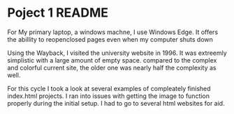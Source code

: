 # Poject 1 README

For My primary laptop, a windows machne, I use Windows Edge. It offers the abillity to reopenclosed pages even when my computer shuts down

Using the Wayback, I visited the university website in 1996. It was extreemly simplistic with a large amount of empty space. compared to the complex and colorful current site, the older one was nearly half the complexity as well.

For this cycle I took a look at several examples of compleately finished index.html projects. I ran into issues with getting the image to function properly during the initial setup. I had to go to several html websites for aid.
